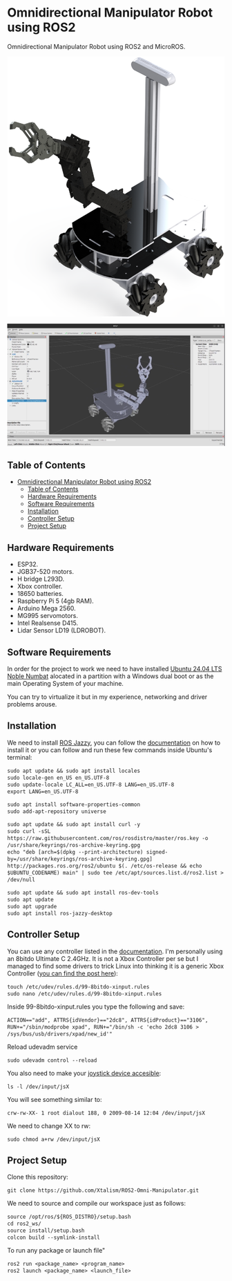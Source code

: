# Omnidirectional Manipulator Robot using ROS2

Omnidirectional Manipulator Robot using ROS2 and MicroROS.

![Omnidirectional Manipulator](render.png)

[![Demonstration](thumbnail.png)](https://www.youtube.com/watch?v=Ag-K_ZEC1xM)

## Table of Contents
- [Omnidirectional Manipulator Robot using ROS2](#omnidirectional-manipulator-robot-using-ros2)
  - [Table of Contents](#table-of-contents)
  - [Hardware Requirements](#hardware-requirements)
  - [Software Requirements](#software-requirements)
  - [Installation](#installation)
  - [Controller Setup](#controller-setup)
  - [Project Setup](#project-setup)

## Hardware Requirements
- ESP32.
- JGB37-520 motors.
- H bridge L293D.
- Xbox controller.
- 18650 batteries.
- Raspberry Pi 5 (4gb RAM).
- Arduino Mega 2560.
- MG995 servomotors.
- Intel Realsense D415.
- Lidar Sensor LD19 (LDROBOT).

## Software Requirements
In order for the project to work we need to have installed [Ubuntu 24.04 LTS Noble Numbat](https://releases.ubuntu.com/noble/) alocated
in a partition with a Windows dual boot or as the main Operating System of your machine. 

You can try to virtualize it but in my experience, networking and driver problems arouse.

## Installation
We need to install [ROS Jazzy](https://wiki.ros.org/jazzy), you can follow the [documentation](https://docs.ros.org/en/jazzy/Installation/Ubuntu-Install-Debs.html) on how to install it or you can follow and run these few commands inside Ubuntu's terminal:

```shell
sudo apt update && sudo apt install locales
sudo locale-gen en_US en_US.UTF-8
sudo update-locale LC_ALL=en_US.UTF-8 LANG=en_US.UTF-8
export LANG=en_US.UTF-8
```

```shell
sudo apt install software-properties-common
sudo add-apt-repository universe
```

```shell
sudo apt update && sudo apt install curl -y
sudo curl -sSL https://raw.githubusercontent.com/ros/rosdistro/master/ros.key -o /usr/share/keyrings/ros-archive-keyring.gpg
echo "deb [arch=$(dpkg --print-architecture) signed-by=/usr/share/keyrings/ros-archive-keyring.gpg] http://packages.ros.org/ros2/ubuntu $(. /etc/os-release && echo $UBUNTU_CODENAME) main" | sudo tee /etc/apt/sources.list.d/ros2.list > /dev/null
```

```shell
sudo apt update && sudo apt install ros-dev-tools
sudo apt update
sudo apt upgrade
sudo apt install ros-jazzy-desktop
```

## Controller Setup
You can use any controller listed in the [documentation](http://wiki.ros.org/joy). I'm personally
using an 8bitdo Ultimate C 2.4GHz. It is not a Xbox Controller per se but I managed to find some drivers to 
trick Linux into thinking it is a generic Xbox Controller ([you can find the post here](https://gist.github.com/ammuench/0dcf14faf4e3b000020992612a2711e2)):

```shell
touch /etc/udev/rules.d/99-8bitdo-xinput.rules
sudo nano /etc/udev/rules.d/99-8bitdo-xinput.rules
```
Inside 99-8bitdo-xinput.rules you type the following and save:
```shell
ACTION=="add", ATTRS{idVendor}=="2dc8", ATTRS{idProduct}=="3106", RUN+="/sbin/modprobe xpad", RUN+="/bin/sh -c 'echo 2dc8 3106 > /sys/bus/usb/drivers/xpad/new_id'"
```

Reload udevadm service
```shell
sudo udevadm control --reload
```

You also need to make your [joystick device accesible](http://wiki.ros.org/joy/Tutorials/ConfiguringALinuxJoystick):

```shell
ls -l /dev/input/jsX
```

You will see something similar to:
```shell
crw-rw-XX- 1 root dialout 188, 0 2009-08-14 12:04 /dev/input/jsX
```

We need to change XX to rw:
```shell
sudo chmod a+rw /dev/input/jsX
```

## Project Setup

Clone this repository:

```shell
git clone https://github.com/Xtalism/ROS2-Omni-Manipulator.git
```

We need to source and compile our workspace just as follows:

```shell
source /opt/ros/${ROS_DISTRO}/setup.bash
cd ros2_ws/
source install/setup.bash
colcon build --symlink-install
```

To run any package or launch file"

```shell
ros2 run <package_name> <program_name>
ros2 launch <package_name> <launch_file>
```
